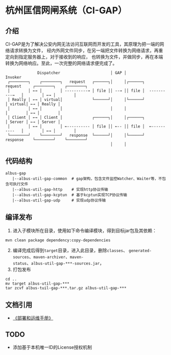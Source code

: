 # 杭州匡信网闸系统（CI-GAP）

## 介绍
CI-GAP是为了解决公安内网无法访问互联网而开发的工具，其原理为把一端的网络请求转换为文件，
经内外网文件同步，在另一端把文件转换为网络请求，再重定向到指定服务器上，对于接收到的响应，
也转换为文件，并做同步，再在本端转换为网络响应。至此，一次完整的网络请求便完成了。
```
              Dispatcher                      │ GAP │                     Invoker
 ┌────────┐    ┌────────┐   request   ┌──────┐│     │┌──────┐    request     ┌────────┐    ┌────────┐
 │        │ ←→ │        │ ----------→ │ file ││ --→ ││ file │  ----------→   │        │ ←→ │        │
 │ Really │ ←→ │ virtual│             └──────┘│     │└──────┘                │ virtual│ ←→ │ Really │
 │        │ ←→ │        │                     │     │                        │        │ ←→ │        │
 │ Client │ ←→ │ Client │             ┌──────┐│     │┌──────┐                │ Server │ ←→ │ Server │
 │        │ ←→ │        │ ←---------- │ file ││ ←-- ││ file │  ←----------   │        │ ←→ │        │
 └────────┘    └────────┘   response  └──────┘│     │└──────┘    response    └────────┘    └────────┘
                                              │     │
```

## 代码结构

```
albus-gap
   |--albus-util-gap-common  # gap架构，包含文件监控Watcher、Waiter等，不包含可执行文件
   |--albus-util-gap-http    # 实现http协议传输
   |--albus-util-gap-kcptun  # 基于kcptun实现TCP协议传输
   |--albus-util-gap-udp     # 实现udp协议传输
```

## 编译发布

1. 进入子模块所在目录，使用如下命令编译模块，得到目标jar包及其依赖：
``` shell
mvn clean package dependency:copy-dependencies
```
2. 编译完成后得到<code>target</code>目录，进入此目录，删除<code>classes</code>、
<code>generated-sources</code>、<code>maven-archiver</code>、<code>maven-
status</code>、<code>albus-util-gap-***-sources.jar</code>，
3. 打包发布
```
cd ..
mv target albus-util-gap-***
tar zcvf albus-tuil-gap-***.tar.gz albus-util-gap-***
```



## 文档引用

- [《部署和运维手册》](./docs/MANUAL.md)


## TODO

- 添加基于本机唯一ID的License授权机制